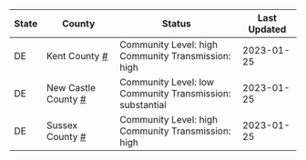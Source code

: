State | County | Status | Last Updated
--- | --- | --- | --- 
DE | Kent County <a href="#kent_county">#</a> | <a name="kent_county"></a>Community Level: high<br/>Community Transmission: high | 2023-01-25
DE | New Castle County <a href="#new_castle_county">#</a> | <a name="new_castle_county"></a>Community Level: low<br/>Community Transmission: substantial | 2023-01-25
DE | Sussex County <a href="#sussex_county">#</a> | <a name="sussex_county"></a>Community Level: high<br/>Community Transmission: high | 2023-01-25
